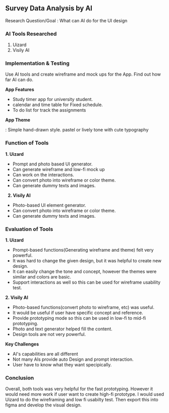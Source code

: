 ## Survey Data Analysis by AI

Research Question/Goal : 
What can AI do for the UI design

### AI Tools Researched
1. Uizard
2. Visily AI

### Implementation & Testing
Use AI tools and create wireframe and mock ups for the App. Find out how far AI can do.

**App Features**
- Study timer app for university student.
- calendar and time table for Fixed schedule.
- To do list for track the assignments

**App Theme**

: Simple hand-drawn style. pastel or lively tone with cute typography


### Function of Tools
**1. Uizard**
- Prompt and photo based UI generator. 
- Can generate wireframe and low-fi mock up
- Can work on the interactions.
- Can convert photo into wireframe or color theme.
- Can generate dummy texts and images.

 
**2. Visily AI**
- Photo-based UI element generator.
- Can convert photo into wireframe or color theme.
- Can generate dummy texts and images.
 
 
### Evaluation of Tools
**1. Uizard**
- Prompt-based functions(Generating wireframe and theme) felt very powerful.
- It was hard to change the given design, but it was helpful to create new design.
- It can easily change the tone and concept, however the themes were similar and colors are basic.
- Support interactions as well so this can be used for wireframe usability test.


**2. Visily AI**
- Photo-based functions(convert photo to wireframe, etc) was useful.
- It would be useful if user have specific concept and reference.
- Provide prototyping mode so this can be used in low-fi to mid-fi prototyping.
- Photo and text generator helped fill the content.
- Design tools are not very powerful.


**Key Challenges**
- AI's capabilities are all different
- Not many AIs provide auto Design and prompt interaction.
- User have to know what they want specipically.


### Conclusion
Overall, both tools was very helpful for the fast prototyping. However it would need more work if user want to create high-fi prototype.
I would used Uizard to do the wireframing and low fi usabilty test. Then export this into figma and develop the visual design.
